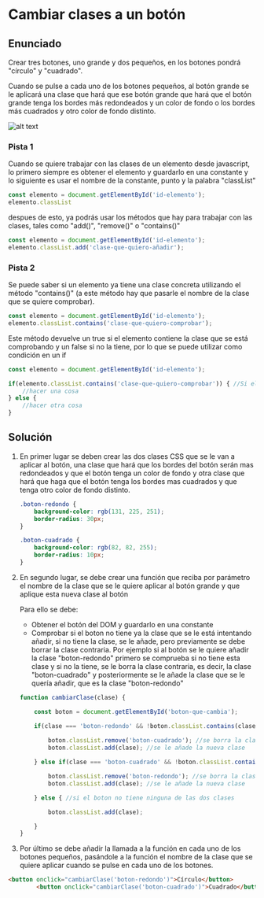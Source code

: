 # Cambiar clases a un botón

## Enunciado

Crear tres botones, uno grande y dos pequeños, en los botones pondrá "círculo" y "cuadrado".

Cuando se pulse a cada uno de los botones pequeños, al botón grande se le aplicará una clase que hará que ese botón grande que hará que el botón grande tenga los bordes más redondeados y un color de fondo o los bordes más cuadrados y otro color de fondo distinto.

![alt text](objetivo.gif "Objetivo a conseguir con el ejercicio")

### Pista 1

Cuando se quiere trabajar con las clases de un elemento desde javascript, lo primero siempre es obtener el elemento y guardarlo en una constante y lo siguiente es usar el nombre de la constante, punto y la palabra "classList"

```javascript
const elemento = document.getElementById('id-elemento');
elemento.classList
```

despues de esto, ya podrás usar los métodos que hay para trabajar con las clases, tales como "add()", "remove()" o "contains()"

```javascript
const elemento = document.getElementById('id-elemento');
elemento.classList.add('clase-que-quiero-añadir');
```

### Pista 2

Se puede saber si un elemento ya tiene una clase concreta utilizando el método "contains()" (a este método hay que pasarle el nombre de la clase que se quiere comprobar).

```javascript
const elemento = document.getElementById('id-elemento');
elemento.classList.contains('clase-que-quiero-comprobar');
```

Este método devuelve un true si el elemento contiene la clase que se está comprobando y un false si no la tiene, por lo que se puede utilizar como condición en un if

```javascript
const elemento = document.getElementById('id-elemento');

if(elemento.classList.contains('clase-que-quiero-comprobar')) { //Si el elemento tiene la clase que quiero comprobar si tiene
    //hacer una cosa
} else {
    //hacer otra cosa
}
```

## Solución

1. En primer lugar se deben crear las dos clases CSS que se le van a aplicar al botón, una clase que hará que los bordes del botón serán mas redondeados y que el botón tenga un color de fondo y otra clase que hará que haga que el botón tenga los bordes mas cuadrados y que tenga otro color de fondo distinto.

    ```css
    .boton-redondo {
        background-color: rgb(131, 225, 251);
        border-radius: 30px;
    }

    .boton-cuadrado {
        background-color: rgb(82, 82, 255);
        border-radius: 10px;
    }
    ```

2. En segundo lugar, se debe crear una función que reciba por parámetro el nombre de la clase que se le quiere aplicar al botón grande y que aplique esta nueva clase al botón

    Para ello se debe:

    * Obtener el botón del DOM y guardarlo en una constante
    * Comprobar si el boton no tiene ya la clase que se le está intentando añadir, si no tiene la clase, se le añade, pero previamente se debe borrar la clase contraria. Por ejemplo si al botón se le quiere añadir la clase "boton-redondo" primero se comprueba si no tiene esta clase y si no la tiene, se le borra la clase contraria, es decir, la clase "boton-cuadrado" y posteriormente se le añade la clase que se le quería añadir, que es la clase "boton-redondo"

    ```javascript
    function cambiarClase(clase) {

        const boton = document.getElementById('boton-que-cambia');

        if(clase === 'boton-redondo' && !boton.classList.contains(clase)) { //si la clase que se quiere poner es 'boton-redondo' y el boton nno tiene esa clase
            
            boton.classList.remove('boton-cuadrado'); //se borra la clase contraria
            boton.classList.add(clase); //se le añade la nueva clase

        } else if(clase === 'boton-cuadrado' && !boton.classList.contains(clase)) {//si la clase que se quiere poner es 'boton-cuadrado' y el boton no tiene esa clase

            boton.classList.remove('boton-redondo'); //se borra la clase contraria
            boton.classList.add(clase); //se le añade la nueva clase

        } else { //si el boton no tiene ninguna de las dos clases

            boton.classList.add(clase);

        }   
    }
    ```

3. Por último se debe añadir la llamada a la función en cada uno de los botones pequeños, pasándole a la función el nombre de la clase que se quiere aplicar cuando se pulse en cada uno de los botones.

```html
<button onclick="cambiarClase('boton-redondo')">Círculo</button>
        <button onclick="cambiarClase('boton-cuadrado')">Cuadrado</button>
```
     